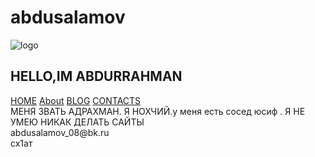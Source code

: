 # abdusalamov
<!DOCTYPE html>
<html>
<head>
	<title>Abdurrahman sait</title>
	<link rel="stylesheet" type="text/css" href="css/main.css">
</head>
<body>
       <main>
       	<section>
		    <div class="logo"> 
		    	<img src="img/logo.jpg" alt="logo">
		    </div>
		    <h1>HELLO,IM ABDURRAHMAN</h1>
		    <nav>
		    	<a href="#">HOME</a>
		    	<a href="#">About</a>
		    	<a href="#">BLOG</a>
		    	<a href="#">CONTACTS</a>
		    </nav>
		    <div class="main-text">
		    	МЕНЯ ЗВАТЬ АДРАХМАН. Я НОХЧИЙ.у меня есть сосед юсиф . Я НЕ УМЕЮ НИКАК ДЕЛАТЬ САЙТЫ
		    </div>
		</section>
	    <footer>
			<div class="footer-column">abdusalamov_08@bk.ru</div>
	    	<div class="footer-column">сх1ат</div>
	    </footer>
	</main>
</body>
</html>
